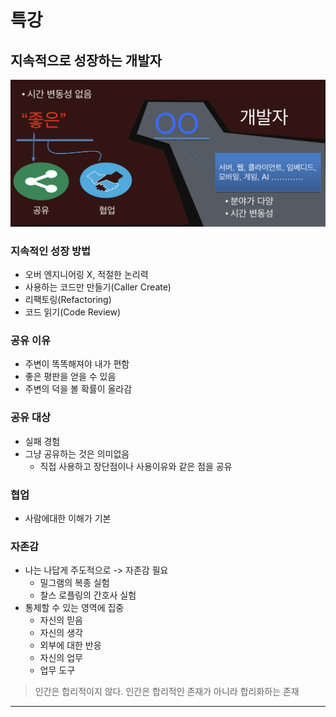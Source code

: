 # 특강
## 지속적으로 성장하는 개발자
![good-developers.png](./image/good-developers.png)
### 지속적인 성장 방법
- 오버 엔지니어링 X, 적절한 논리력
- 사용하는 코드만 만들기(Caller Create)
- 리팩토링(Refactoring)
- 코드 읽기(Code Review)
### 공유 이유
- 주변이 똑똑해져야 내가 편함
- 좋은 평판을 얻을 수 있음
- 주변의 덕을 볼 확률이 올라감
### 공유 대상
- 실패 경험
- 그냥 공유하는 것은 의미없음
	- 직접 사용하고 장단점이나 사용이유와 같은 점을 공유
### 협업
- 사람에대한 이해가 기본
### 자존감
- 나는 나답게 주도적으로 -> 자존감 필요
	- 밀그램의 복종 실험
	- 찰스 로플링의 간호사 실험
- 통제할 수 있는 영역에 집중
	- 자신의 믿음
	- 자신의 생각
	- 외부에 대한 반응
	- 자신의 업무
	- 업무 도구

> 인간은 합리적이지 않다.
> 인간은 합리적인 존재가 아니라 합리화하는 존재
---
## 